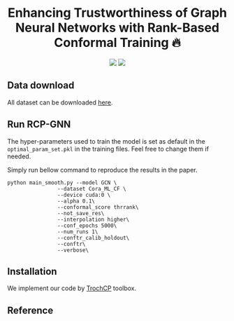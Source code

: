 <h1 align="center">
Enhancing Trustworthiness of Graph Neural Networks with Rank-Based Conformal Training 🔥
</h1>

<div align="center">

[![](https://img.shields.io/badge/paper-pink?style=plastic&logo=GitBook)](https://openreview.net/forum?id=mzGx0j8XYT)
[![](https://img.shields.io/badge/-github-green?style=plastic&logo=github)](https://github.com/CityU-T/RCP-GNN) 
</div>

## Data download
All dataset can be downloaded [here](https://drive.google.com/file/d/1e_wwGGjcw_kDvnpzv3T5tLnbNxjHGdRi/view?usp=drive_link).

## Run RCP-GNN
The hyper-parameters used to train the model is set as default in the `optimal_param_set.pkl` in the training files. Feel free to change them if needed.

Simply run bellow command to reproduce the results in the paper. 

```
python main_smooth.py --model GCN \
                --dataset Cora_ML_CF \
                --device cuda:0 \
                --alpha 0.1\
                --conformal_score thrrank\
                --not_save_res\
                --interpolation higher\
                --conf_epochs 5000\
                --num_runs 1\
                --conftr_calib_holdout\
                --conftr\
                --verbose\
```

## Installation
We implement our code by [TrochCP](https://github.com/ml-stat-Sustech/TorchCP) toolbox.

## Reference 
